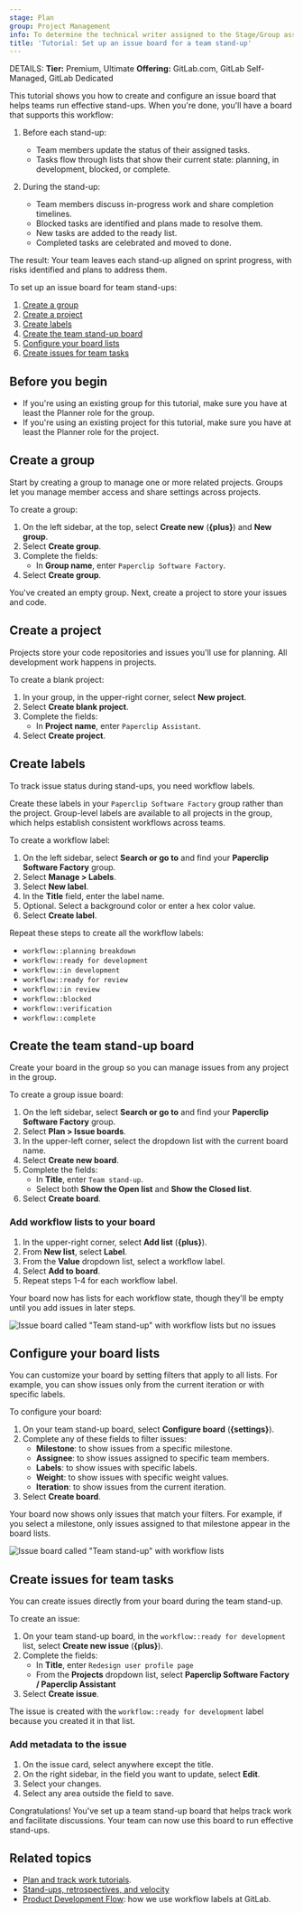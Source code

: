 ```yaml
---
stage: Plan
group: Project Management
info: To determine the technical writer assigned to the Stage/Group associated with this page, see https://handbook.gitlab.com/handbook/product/ux/technical-writing/#assignments
title: 'Tutorial: Set up an issue board for a team stand-up'
---
```


DETAILS:
**Tier:** Premium, Ultimate
**Offering:** GitLab.com, GitLab Self-Managed, GitLab Dedicated

<!-- vale gitlab_base.FutureTense = NO -->

This tutorial shows you how to create and configure an issue board that helps teams run effective stand-ups.
When you're done, you'll have a board that supports this workflow:

1. Before each stand-up:

   - Team members update the status of their assigned tasks.
   - Tasks flow through lists that show their current state: planning, in development, blocked, or complete.

1. During the stand-up:

   - Team members discuss in-progress work and share completion timelines.
   - Blocked tasks are identified and plans made to resolve them.
   - New tasks are added to the ready list.
   - Completed tasks are celebrated and moved to done.

The result: Your team leaves each stand-up aligned on sprint progress, with risks identified and plans to address them.

To set up an issue board for team stand-ups:

1. [Create a group](#create-a-group)
1. [Create a project](#create-a-project)
1. [Create labels](#create-labels)
1. [Create the team stand-up board](#create-the-team-stand-up-board)
1. [Configure your board lists](#configure-your-board-lists)
1. [Create issues for team tasks](#create-issues-for-team-tasks)

## Before you begin

- If you're using an existing group for this tutorial, make sure you have at least the Planner role for the group.
- If you're using an existing project for this tutorial, make sure you have at least the Planner role for the project.

## Create a group

Start by creating a group to manage one or more related projects.
Groups let you manage member access and share settings across projects.

To create a group:

1. On the left sidebar, at the top, select **Create new** (**{plus}**) and **New group**.
1. Select **Create group**.
1. Complete the fields:
   - In **Group name**, enter `Paperclip Software Factory`.
1. Select **Create group**.

You've created an empty group.
Next, create a project to store your issues and code.

## Create a project

Projects store your code repositories and issues you'll use for planning.
All development work happens in projects.

To create a blank project:

1. In your group, in the upper-right corner, select **New project**.
1. Select **Create blank project**.
1. Complete the fields:
   - In **Project name**, enter `Paperclip Assistant`.
1. Select **Create project**.

## Create labels

To track issue status during stand-ups, you need workflow labels.

Create these labels in your `Paperclip Software Factory` group rather than the project.
Group-level labels are available to all projects in the group, which helps establish consistent
workflows across teams.

To create a workflow label:

1. On the left sidebar, select **Search or go to** and find your **Paperclip Software Factory** group.
1. Select **Manage > Labels**.
1. Select **New label**.
1. In the **Title** field, enter the label name.
1. Optional. Select a background color or enter a hex color value.
1. Select **Create label**.

Repeat these steps to create all the workflow labels:

- `workflow::planning breakdown`
- `workflow::ready for development`
- `workflow::in development`
- `workflow::ready for review`
- `workflow::in review`
- `workflow::blocked`
- `workflow::verification`
- `workflow::complete`

## Create the team stand-up board

Create your board in the group so you can manage issues from any project in the group.

To create a group issue board:

1. On the left sidebar, select **Search or go to** and find your **Paperclip Software Factory** group.
1. Select **Plan > Issue boards**.
1. In the upper-left corner, select the dropdown list with the current board name.
1. Select **Create new board**.
1. Complete the fields:
   - In **Title**, enter `Team stand-up`.
   - Select both **Show the Open list** and **Show the Closed list**.
1. Select **Create board**.

### Add workflow lists to your board

1. In the upper-right corner, select **Add list** (**{plus}**).
1. From **New list**, select **Label**.
1. From the **Value** dropdown list, select a workflow label.
1. Select **Add to board**.
1. Repeat steps 1-4 for each workflow label.

Your board now has lists for each workflow state, though they'll be empty until you add issues in later steps.

![Issue board called "Team stand-up" with workflow lists but no issues](img/team_standup_board_with_workflow_lists_v17_8.png)

## Configure your board lists

You can customize your board by setting filters that apply to all lists.
For example, you can show issues only from the current iteration or with specific labels.

To configure your board:

1. On your team stand-up board, select **Configure board** (**{settings}**).
1. Complete any of these fields to filter issues:
   - **Milestone**: to show issues from a specific milestone.
   - **Assignee**: to show issues assigned to specific team members.
   - **Labels**: to show issues with specific labels.
   - **Weight**: to show issues with specific weight values.
   - **Iteration**: to show issues from the current iteration.
1. Select **Create board**.

Your board now shows only issues that match your filters.
For example, if you select a milestone, only issues assigned to that milestone appear in the board lists.

![Issue board called "Team stand-up" with workflow lists](img/team_standup_board_with_workflow_lists_v17_8.png)

## Create issues for team tasks

You can create issues directly from your board during the team stand-up.

To create an issue:

1. On your team stand-up board, in the `workflow::ready for development` list, select **Create new issue** (**{plus}**).
1. Complete the fields:
   - In **Title**, enter `Redesign user profile page`
   - From the **Projects** dropdown list, select **Paperclip Software Factory / Paperclip Assistant**
1. Select **Create issue**.

The issue is created with the `workflow::ready for development` label because you created it in that list.

### Add metadata to the issue

1. On the issue card, select anywhere except the title.
1. On the right sidebar, in the field you want to update, select **Edit**.
1. Select your changes.
1. Select any area outside the field to save.

Congratulations!
You've set up a team stand-up board that helps track work and facilitate discussions.
Your team can now use this board to run effective stand-ups.

## Related topics

- [Plan and track work tutorials](../plan_and_track.md).
- [Stand-ups, retrospectives, and velocity](../scrum_events/standups_retrospectives_velocity.md)
- [Product Development Flow](https://handbook.gitlab.com/handbook/product-development-flow/): how we use workflow labels at GitLab.
